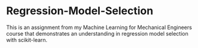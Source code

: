 # Regression-Model-Selection
This is an assignment from my Machine Learning for Mechanical Engineers course that demonstrates an understanding in regression model selection with scikit-learn.
